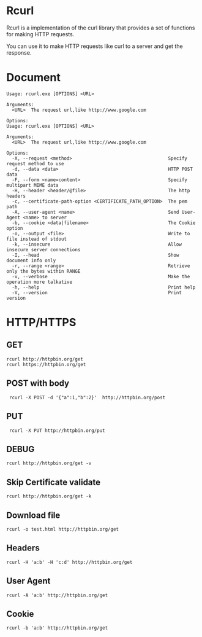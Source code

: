 # Rcurl
Rcurl is a implementation of the curl library  that provides a set of functions for making HTTP requests.

You can use it to make HTTP requests like curl to a server and get the response.

# Document
```
Usage: rcurl.exe [OPTIONS] <URL>

Arguments:
  <URL>  The request url,like http://www.google.com

Options:
Usage: rcurl.exe [OPTIONS] <URL>

Arguments:
  <URL>  The request url,like http://www.google.com

Options:
  -X, --request <method>                                   Specify request method to use
  -d, --data <data>                                        HTTP POST data
  -F, --form <name=content>                                Specify multipart MIME data
  -H, --header <header/@file>                              The http headers
  -c, --certificate-path-option <CERTIFICATE_PATH_OPTION>  The pem path
  -A, --user-agent <name>                                  Send User-Agent <name> to server
  -b, --cookie <data|filename>                             The Cookie option
  -o, --output <file>                                      Write to file instead of stdout
  -k, --insecure                                           Allow insecure server connections
  -I, --head                                               Show document info only
  -r, --range <range>                                      Retrieve only the bytes within RANGE
  -v, --verbose                                            Make the operation more talkative
  -h, --help                                               Print help
  -V, --version                                            Print version
```
# HTTP/HTTPS
## GET
```
rcurl http://httpbin.org/get
rcurl https://httpbin.org/get
```
## POST with body
```
 rcurl -X POST -d '{"a":1,"b":2}'  http://httpbin.org/post
```
## PUT
```
 rcurl -X PUT http://httpbin.org/put
```
## DEBUG
```
rcurl http://httpbin.org/get -v
```
## Skip Certificate validate  
```
rcurl http://httpbin.org/get -k
```
## Download file
```
rcurl -o test.html http://httpbin.org/get
```
## Headers
```
rcurl -H 'a:b' -H 'c:d' http://httpbin.org/get
```

## User Agent
```
rcurl -A 'a:b' http://httpbin.org/get
```
## Cookie
```
rcurl -b 'a:b' http://httpbin.org/get
```